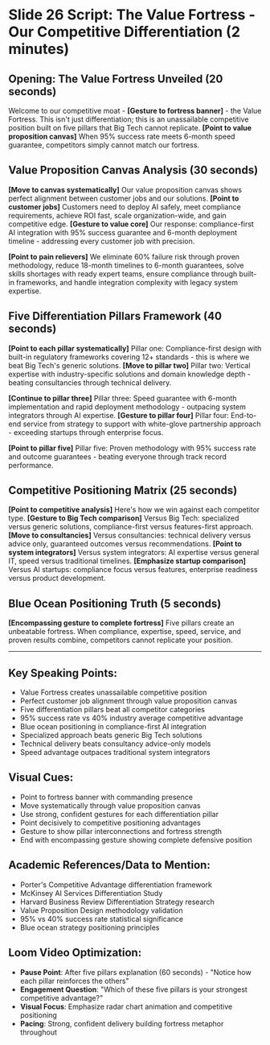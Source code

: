 # Slide 26 Script: The Value Fortress - Our Competitive Differentiation (2 minutes)

## Opening: The Value Fortress Unveiled (20 seconds)
Welcome to our competitive moat - **[Gesture to fortress banner]** - the Value Fortress. This isn't just differentiation; this is an unassailable competitive position built on five pillars that Big Tech cannot replicate. **[Point to value proposition canvas]** When 95% success rate meets 6-month speed guarantee, competitors simply cannot match our fortress.

## Value Proposition Canvas Analysis (30 seconds)
**[Move to canvas systematically]** Our value proposition canvas shows perfect alignment between customer jobs and our solutions. **[Point to customer jobs]** Customers need to deploy AI safely, meet compliance requirements, achieve ROI fast, scale organization-wide, and gain competitive edge. **[Gesture to value core]** Our response: compliance-first AI integration with 95% success guarantee and 6-month deployment timeline - addressing every customer job with precision.

**[Point to pain relievers]** We eliminate 60% failure risk through proven methodology, reduce 18-month timelines to 6-month guarantees, solve skills shortages with ready expert teams, ensure compliance through built-in frameworks, and handle integration complexity with legacy system expertise.

## Five Differentiation Pillars Framework (40 seconds)
**[Point to each pillar systematically]** Pillar one: Compliance-first design with built-in regulatory frameworks covering 12+ standards - this is where we beat Big Tech's generic solutions. **[Move to pillar two]** Pillar two: Vertical expertise with industry-specific solutions and domain knowledge depth - beating consultancies through technical delivery.

**[Continue to pillar three]** Pillar three: Speed guarantee with 6-month implementation and rapid deployment methodology - outpacing system integrators through AI expertise. **[Gesture to pillar four]** Pillar four: End-to-end service from strategy to support with white-glove partnership approach - exceeding startups through enterprise focus.

**[Point to pillar five]** Pillar five: Proven methodology with 95% success rate and outcome guarantees - beating everyone through track record performance.

## Competitive Positioning Matrix (25 seconds)
**[Point to competitive analysis]** Here's how we win against each competitor type. **[Gesture to Big Tech comparison]** Versus Big Tech: specialized versus generic solutions, compliance-first versus features-first approach. **[Move to consultancies]** Versus consultancies: technical delivery versus advice only, guaranteed outcomes versus recommendations. **[Point to system integrators]** Versus system integrators: AI expertise versus general IT, speed versus traditional timelines. **[Emphasize startup comparison]** Versus AI startups: compliance focus versus features, enterprise readiness versus product development.

## Blue Ocean Positioning Truth (5 seconds)
**[Encompassing gesture to complete fortress]** Five pillars create an unbeatable fortress. When compliance, expertise, speed, service, and proven results combine, competitors cannot replicate your position.

---

## Key Speaking Points:
- Value Fortress creates unassailable competitive position
- Perfect customer job alignment through value proposition canvas
- Five differentiation pillars beat all competitor categories
- 95% success rate vs 40% industry average competitive advantage
- Blue ocean positioning in compliance-first AI integration
- Specialized approach beats generic Big Tech solutions
- Technical delivery beats consultancy advice-only models
- Speed advantage outpaces traditional system integrators

## Visual Cues:
- Point to fortress banner with commanding presence
- Move systematically through value proposition canvas
- Use strong, confident gestures for each differentiation pillar
- Point decisively to competitive positioning advantages
- Gesture to show pillar interconnections and fortress strength
- End with encompassing gesture showing complete defensive position

## Academic References/Data to Mention:
- Porter's Competitive Advantage differentiation framework
- McKinsey AI Services Differentiation Study
- Harvard Business Review Differentiation Strategy research
- Value Proposition Design methodology validation
- 95% vs 40% success rate statistical significance
- Blue ocean strategy positioning principles

## Loom Video Optimization:
- **Pause Point**: After five pillars explanation (60 seconds) - "Notice how each pillar reinforces the others"
- **Engagement Question**: "Which of these five pillars is your strongest competitive advantage?"
- **Visual Focus**: Emphasize radar chart animation and competitive positioning
- **Pacing**: Strong, confident delivery building fortress metaphor throughout